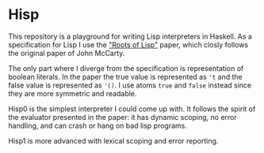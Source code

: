 Hisp
====

This repository is a playground for writing Lisp interpreters in Haskell. As a
specification for Lisp I use the ["Roots of Lisp"](http://www.paulgraham.com/rootsoflisp.html) paper, which closly follows the original paper of John McCarty.

The only part where I diverge from the specification is representation of boolean literals. In the paper the true value is represented as `'t` and the false value is represented as `'()`. I use atoms `true` and `false` instead since they are more symmetric and readable.

Hisp0 is the simplest interpreter I could come up with. It follows the spirit of the evaluator presented in the paper: it has dynamic scoping, no error handling, and can crash or hang on bad lisp programs. 

Hisp1 is more advanced with lexical scoping and error reporting.


